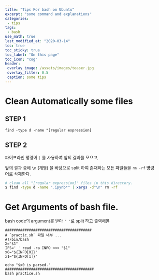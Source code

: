 ```yaml
---
title: "Tips For bash on Ubuntu"
excerpt: "some command and explanations"
categories:
 - tips
tags:
 - bash
use_math: true
last_modified_at: "2020-03-14"
toc: true
toc_sticky: true
toc_label: "On this page"
toc_icon: "cog"
header:
 overlay_image: /assets/images/teaser.jpg
 overlay_filter: 0.5
 caption: some tips
---
```


# Clean Automatically some files



## STEP 1 
`find -type d -name "[regular expression]`

## STEP 2

파이프라인 명령어 `|` 를 사용하여 앞의 결과를 모으고, 

앞의 결과 중에 `\n` (개행) 을 바탕으로 split 하여 존재하는 모든 파일들을 `rm -rf` 명령어로 삭제한다.

```bash
# clean all "[regular expression]" files in this directory.
$ find -type d -name ".ipynb*" | xargs -d"\n" rm -rf
```



# Get Arguments of bash file.

bash code의 argument를 받아 `' '`로 split 하고 출력해봄

```shell
########################################
# `practic.sh` 파일 내부 ...
#!/bin/bash
X="$1"
IFS=' ' read -ra INFO <<< "$1"
x0="${INFO[0]}"
x1="${INFO[1]}"

echo "$x0 is parsed."
#########################################
bash practice.sh
```



